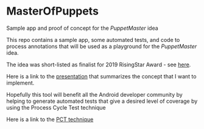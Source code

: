 
MasterOfPuppets
===============
Sample app and proof of concept for the _PuppetMaster_ idea 

This repo contains a sample app, some automated tests, and code to process annotations that will be used as a playground for the *PuppetMaster* idea. 

The idea was short-listed as finalist for 2019 RisingStar Award - see [here](https://huddle.eurostarsoftwaretesting.com/rising-star-finalists-2019/).

Here is a link to the [presentation](https://docs.google.com/presentation/d/1DqcVnrcGM_aTg7O8UMaLlRoHgWvXn_b05R10JbCALo0/edit#slide=id.g40b2f68b54_0_37) that summarizes the concept that I want to implement. 

Hopefully this tool will benefit all the Android developer community by helping to generate automated tests that give a desired level of coverage by using the Process Cycle Test technique 

Here is a link to the [PCT technique](https://www.tmap.net/wiki/process-cycle-test-pct) 


